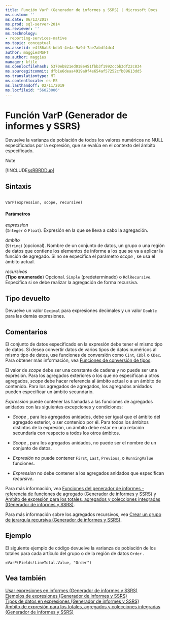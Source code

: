 ```yaml
---
title: Función VarP (Generador de informes y SSRS) | Microsoft Docs
ms.custom: ''
ms.date: 06/13/2017
ms.prod: sql-server-2014
ms.reviewer: ''
ms.technology:
- reporting-services-native
ms.topic: conceptual
ms.assetid: e4f86ab3-bdb3-4e4a-9a9d-7ae7abdf4dc4
author: maggiesMSFT
ms.author: maggies
manager: kfile
ms.openlocfilehash: 5370eb821ed018e451fbb3f1992ccbb3df22c834
ms.sourcegitcommit: dfb1e6deaa4919a0f4e654af57252cfb09613dd5
ms.translationtype: MT
ms.contentlocale: es-ES
ms.lasthandoff: 02/11/2019
ms.locfileid: "56023006"
---
```

# <a name="varp-function-report-builder-and-ssrs"></a>Función VarP (Generador de informes y SSRS)
  Devuelve la varianza de población de todos los valores numéricos no NULL especificados por la expresión, que se evalúa en el contexto del ámbito especificado.  
  
> [!NOTE]  
>  [!INCLUDE[ssRBRDDup](../../includes/ssrbrddup-md.md)]  
  
## <a name="syntax"></a>Sintaxis  
  
```  
  
VarP(expression, scope, recursive)  
```  
  
#### <a name="parameters"></a>Parámetros  
 *expression*  
 (`Integer` o `Float`). Expresión en la que se lleva a cabo la agregación.  
  
 *ámbito*  
 (`String`) (opcional). Nombre de un conjunto de datos, un grupo o una región de datos que contiene los elementos de informe a los que se va a aplicar la función de agregado. Si no se especifica el parámetro *scope* , se usa el ámbito actual.  
  
 *recursivos*  
 (**Tipo enumerado**) Opcional. `Simple` (predeterminado) o `RdlRecursive`. Especifica si se debe realizar la agregación de forma recursiva.  
  
## <a name="return-type"></a>Tipo devuelto  
 Devuelve un valor `Decimal` para expresiones decimales y un valor `Double` para las demás expresiones.  
  
## <a name="remarks"></a>Comentarios  
 El conjunto de datos especificado en la expresión debe tener el mismo tipo de datos. Si desea convertir datos de varios tipos de datos numéricos al mismo tipo de datos, use funciones de conversión como `CInt`, `CDbl` o `CDec`. Para obtener más información, vea [Funciones de conversión de tipos](https://go.microsoft.com/fwlink/?LinkId=96142).  
  
 El valor de *scope* debe ser una constante de cadena y no puede ser una expresión. Para los agregados exteriores o los que no especifican a otros agregados, *scope* debe hacer referencia al ámbito actual o a un ámbito de contenido. Para los agregados de agregados, los agregados anidados pueden especificar un ámbito secundario.  
  
 *Expression* puede contener las llamadas a las funciones de agregados anidados con las siguientes excepciones y condiciones:  
  
-   *Scope* , para los agregados anidados, debe ser igual que el ámbito del agregado exterior, o ser contenido por él. Para todos los ámbitos distintos de la expresión, un ámbito debe estar en una relación secundaria con respecto a todos los otros ámbitos.  
  
-   *Scope* , para los agregados anidados, no puede ser el nombre de un conjunto de datos.  
  
-   *Expresión* no puede contener `First`, `Last`, `Previous`, o `RunningValue` funciones.  
  
-   *Expression* no debe contener a los agregados anidados que especifican *recursive*.  
  
 Para más información, vea [Funciones del generador de informes - referencia de funciones de agregado &#40;Generador de informes y SSRS&#41;](report-builder-functions-aggregate-functions-reference.md) y [Ámbito de expresión para los totales, agregados y colecciones integradas &#40;Generador de informes y SSRS&#41;](expression-scope-for-totals-aggregates-and-built-in-collections.md).  
  
 Para más información sobre los agregados recursivos, vea [Crear un grupo de jerarquía recursiva &#40;Generador de informes y SSRS&#41;](creating-recursive-hierarchy-groups-report-builder-and-ssrs.md).  
  
## <a name="example"></a>Ejemplo  
 El siguiente ejemplo de código devuelve la varianza de población de los totales para cada artículo del grupo o de la región de datos `Order` .  
  
```  
=VarP(Fields!LineTotal.Value, "Order")  
```  
  
## <a name="see-also"></a>Vea también  
 [Usar expresiones en informes &#40;Generador de informes y SSRS&#41;](expression-uses-in-reports-report-builder-and-ssrs.md)   
 [Ejemplos de expresiones &#40;Generador de informes y SSRS&#41;](expression-examples-report-builder-and-ssrs.md)   
 [Tipos de datos en expresiones &#40;Generador de informes y SSRS&#41;](expressions-report-builder-and-ssrs.md)   
 [Ámbito de expresión para los totales, agregados y colecciones integradas &#40;Generador de informes y SSRS&#41;](expression-scope-for-totals-aggregates-and-built-in-collections.md)  
  
  

